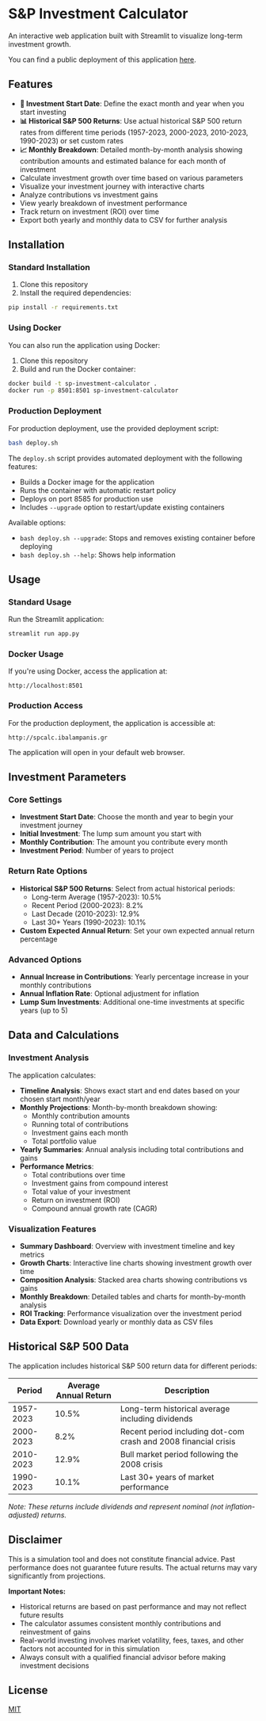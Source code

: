 # S&P Investment Calculator

An interactive web application built with Streamlit to visualize long-term investment growth.

You can find a public deployment of this application [here](https://spcalc.ibalampanis.gr).

## Features

- **📅 Investment Start Date**: Define the exact month and year when you start investing
- **📊 Historical S&P 500 Returns**: Use actual historical S&P 500 return rates from different time periods (1957-2023, 2000-2023, 2010-2023, 1990-2023) or set custom rates
- **📈 Monthly Breakdown**: Detailed month-by-month analysis showing contribution amounts and estimated balance for each month of investment
- Calculate investment growth over time based on various parameters
- Visualize your investment journey with interactive charts
- Analyze contributions vs investment gains
- View yearly breakdown of investment performance
- Track return on investment (ROI) over time
- Export both yearly and monthly data to CSV for further analysis

## Installation

### Standard Installation

1. Clone this repository
2. Install the required dependencies:

```bash
pip install -r requirements.txt
```

### Using Docker

You can also run the application using Docker:

1. Clone this repository
2. Build and run the Docker container:

```bash
docker build -t sp-investment-calculator .
docker run -p 8501:8501 sp-investment-calculator
```

### Production Deployment

For production deployment, use the provided deployment script:

```bash
bash deploy.sh
```

The `deploy.sh` script provides automated deployment with the following features:
- Builds a Docker image for the application
- Runs the container with automatic restart policy
- Deploys on port 8585 for production use
- Includes `--upgrade` option to restart/update existing containers

Available options:
- `bash deploy.sh --upgrade`: Stops and removes existing container before deploying
- `bash deploy.sh --help`: Shows help information

## Usage

### Standard Usage

Run the Streamlit application:

```bash
streamlit run app.py
```

### Docker Usage

If you're using Docker, access the application at:

```
http://localhost:8501
```

### Production Access

For the production deployment, the application is accessible at:

```
http://spcalc.ibalampanis.gr
```

The application will open in your default web browser.

## Investment Parameters

### Core Settings
- **Investment Start Date**: Choose the month and year to begin your investment journey
- **Initial Investment**: The lump sum amount you start with
- **Monthly Contribution**: The amount you contribute every month
- **Investment Period**: Number of years to project

### Return Rate Options
- **Historical S&P 500 Returns**: Select from actual historical periods:
  - Long-term Average (1957-2023): 10.5%
  - Recent Period (2000-2023): 8.2%
  - Last Decade (2010-2023): 12.9%
  - Last 30+ Years (1990-2023): 10.1%
- **Custom Expected Annual Return**: Set your own expected annual return percentage

### Advanced Options
- **Annual Increase in Contributions**: Yearly percentage increase in your monthly contributions
- **Annual Inflation Rate**: Optional adjustment for inflation
- **Lump Sum Investments**: Additional one-time investments at specific years (up to 5)

## Data and Calculations

### Investment Analysis
The application calculates:

- **Timeline Analysis**: Shows exact start and end dates based on your chosen start month/year
- **Monthly Projections**: Month-by-month breakdown showing:
  - Monthly contribution amounts
  - Running total of contributions
  - Investment gains each month
  - Total portfolio value
- **Yearly Summaries**: Annual analysis including total contributions and gains
- **Performance Metrics**: 
  - Total contributions over time
  - Investment gains from compound interest
  - Total value of your investment
  - Return on investment (ROI)
  - Compound annual growth rate (CAGR)

### Visualization Features
- **Summary Dashboard**: Overview with investment timeline and key metrics
- **Growth Charts**: Interactive line charts showing investment growth over time
- **Composition Analysis**: Stacked area charts showing contributions vs gains
- **Monthly Breakdown**: Detailed tables and charts for month-by-month analysis
- **ROI Tracking**: Performance visualization over the investment period
- **Data Export**: Download yearly or monthly data as CSV files

## Historical S&P 500 Data

The application includes historical S&P 500 return data for different periods:

| Period | Average Annual Return | Description |
|--------|----------------------|-------------|
| 1957-2023 | 10.5% | Long-term historical average including dividends |
| 2000-2023 | 8.2% | Recent period including dot-com crash and 2008 financial crisis |
| 2010-2023 | 12.9% | Bull market period following the 2008 crisis |
| 1990-2023 | 10.1% | Last 30+ years of market performance |

*Note: These returns include dividends and represent nominal (not inflation-adjusted) returns.*

## Disclaimer

This is a simulation tool and does not constitute financial advice. Past performance does not guarantee future results. The actual returns may vary significantly from projections. 

**Important Notes:**
- Historical returns are based on past performance and may not reflect future results
- The calculator assumes consistent monthly contributions and reinvestment of gains
- Real-world investing involves market volatility, fees, taxes, and other factors not accounted for in this simulation
- Always consult with a qualified financial advisor before making investment decisions

## License

[MIT](LICENSE)
